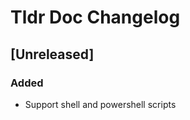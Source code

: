 <!-- Keep a Changelog guide -> https://keepachangelog.com -->

# Tldr Doc Changelog

## [Unreleased]
### Added
- Support shell and powershell scripts
